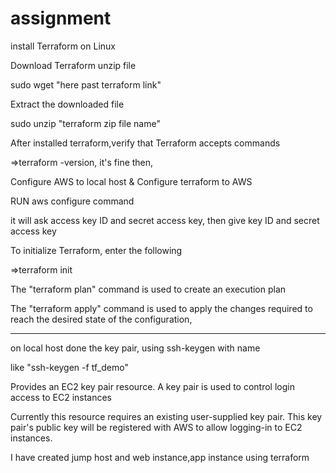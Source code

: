 # assignment
install Terraform on Linux

Download Terraform unzip file

sudo wget "here past terraform link"

Extract the downloaded file

sudo unzip "terraform zip file name"

After installed terraform,verify that Terraform accepts commands

=>terraform -version, it's fine then,


Configure AWS to local host & Configure terraform to AWS

RUN aws configure command

it will ask  access key ID and secret access key, then give key ID and secret access key

To initialize Terraform, enter the following 

   =>terraform init
   
The "terraform plan" command is used to create an execution plan   

The "terraform apply" command is used to apply the changes required to reach the desired state of the configuration,

-----------------------------------------------------------------------------------------------------------------------
on local host done the key pair, using ssh-keygen with name

like "ssh-keygen -f tf_demo"

Provides an EC2 key pair resource. A key pair is used to control login access to EC2 instances

Currently this resource requires an existing user-supplied key pair. This key pair's public key will be registered with AWS to allow logging-in to EC2 instances.

I have created jump host and web instance,app instance using terraform

